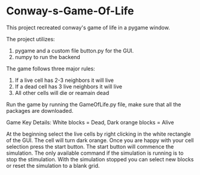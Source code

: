 # Conway-s-Game-Of-Life

This project recreated conway's game of life in a pygame window. 

The project utilizes:
1) pygame and a custom file button.py for the GUI. 
2) numpy to run the backend 

The game follows three major rules:
1) If a live cell has 2-3 neighbors it will live
2) If a dead cell has 3 live neighbors it will live
3) All other cells will die or reamain dead

Run the game by running the GameOfLife.py file, make sure that all the packages are downloaded.

Game Key Details: White blocks = Dead, Dark orange blocks = Alive

At the beginning select the live cells by right clicking in the white rectangle of the GUI. The cell will turn dark orange. Once you are happy with your cell selection press the start button. The start button will commence the simulation. The only available command if the simulation is running is to stop the stimulation. With the simulation stopped you can select new blocks or reset the simulation to a blank grid.
